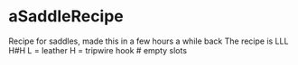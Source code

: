 # aSaddleRecipe
Recipe for saddles, made this in a few hours a while back
The recipe is
LLL
H#H
L = leather
H = tripwire hook
\# empty slots
